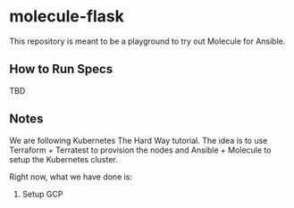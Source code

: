 # molecule-flask

This repository is meant to be a playground to try out Molecule for
Ansible.

## How to Run Specs

TBD

## Notes

We are following Kubernetes The Hard Way tutorial. The idea is to use
Terraform + Terratest to provision the nodes and Ansible + Molecule to
setup the Kubernetes cluster.

Right now, what we have done is:
1. Setup GCP


